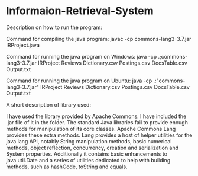 # Informaion-Retrieval-System
Description on how to run the program:

Command for compiling the java program: 
javac -cp commons-lang3-3.7.jar IRProject.java

Command for running the java program on Windows: 
java -cp .;commons-lang3-3.7.jar IRProject Reviews Dictionary.csv Postings.csv DocsTable.csv Output.txt

Command for running the java program on Ubuntu: 
java -cp .:"commons-lang3-3.7.jar" IRProject Reviews Dictionary.csv Postings.csv DocsTable.csv Output.txt


A short description of library used:

I have used the library provided by Apache Commons. I have included the .jar file of it in the folder.
The standard Java libraries fail to provide enough methods for manipulation of its core classes. Apache Commons Lang provides these extra methods.
Lang provides a host of helper utilities for the java.lang API, notably String manipulation methods, basic numerical methods, object reflection, concurrency, creation and serialization and System properties. Additionally it contains basic enhancements to java.util.Date and a series of utilities dedicated to help with building methods, such as hashCode, toString and equals.
